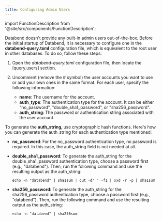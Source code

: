 ```yaml
---
title: Configuring Admin Users
---
```

import FunctionDescription from '@site/src/components/FunctionDescription';

<FunctionDescription description="Introduced: v1.1.75"/>

Databend doesn't provide any built-in admin users out-of-the-box. Before the initial startup of Databend, it is necessary to configure one in the **databend-query.toml** configuration file, which is equivalent to the root user in other databases. To do so, follow these steps:

1. Open the *databend-query.toml* configuration file, then locate the [query.users] section.

2. Uncomment (remove the # symbol) the user accounts you want to use or add your own ones in the same format. For each user, specify the following information:
    - **name**: The username for the account.
    - **auth_type**: The authentication type for the account. It can be either "no_password", "double_sha1_password", or "sha256_password".
    - **auth_string**: The password or authentication string associated with the user account.

To generate the **auth_string**, use cryptographic hash functions. Here's how you can generate the auth_string for each authentication type mentioned:

- **no_password**: For the no_password authentication type, no password is required. In this case, the auth_string field is not needed at all.

- **double_sha1_password**: To generate the auth_string for the double_sha1_password authentication type, choose a password first (e.g., "databend"). Then, run the following command and use the resulting output as the auth_string:

  ```shell
  echo -n "databend" | sha1sum | cut -d' ' -f1 | xxd -r -p | sha1sum
  ```

- **sha256_password**: To generate the auth_string for the sha256_password authentication type, choose a password first (e.g., "databend"). Then, run the following command and use the resulting output as the auth_string:

  ```shell
  echo -n "databend" | sha256sum
  ```